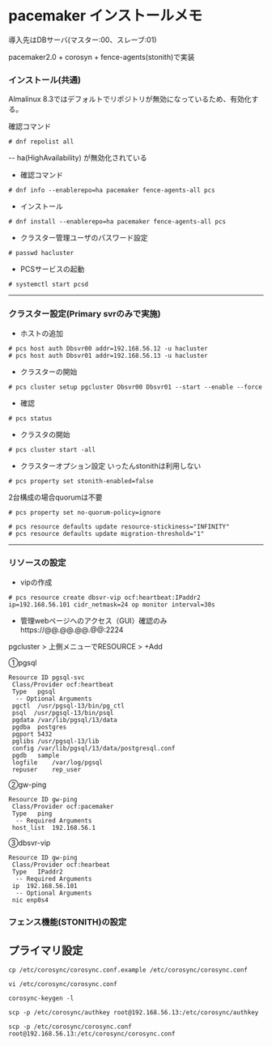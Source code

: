 # pacemaker インストールメモ
導入先はDBサーバ(マスター:00、スレーブ:01)

pacemaker2.0 + corosyn + fence-agents(stonith)で実装

### インストール(共通)
Almalinux 8.3ではデフォルトでリポジトリが無効になっているため、有効化する。

確認コマンド

```shell
# dnf repolist all
```
-- ha(HighAvailability) が無効化されている

- 確認コマンド 

```shell
# dnf info --enablerepo=ha pacemaker fence-agents-all pcs
```

- インストール

```shell
# dnf install --enablerepo=ha pacemaker fence-agents-all pcs
```

- クラスター管理ユーザのパスワード設定
```shell
# passwd hacluster
```

- PCSサービスの起動

```shell
# systemctl start pcsd
```



---
### クラスター設定(Primary svrのみで実施)

- ホストの追加

```shell
# pcs host auth Dbsvr00 addr=192.168.56.12 -u hacluster
# pcs host auth Dbsvr01 addr=192.168.56.13 -u hacluster

```
- クラスターの開始
```shell
# pcs cluster setup pgcluster Dbsvr00 Dbsvr01 --start --enable --force
```
- 確認

```shell
# pcs status
```

- クラスタの開始
```shell
# pcs cluster start -all
```
- クラスターオプション設定
いったんstonithは利用しない
```shell
# pcs property set stonith-enabled=false
```
2台構成の場合quorumは不要
```shell
# pcs property set no-quorum-policy=ignore
```

```shell
# pcs resource defaults update resource-stickiness="INFINITY"
# pcs resource defaults update migration-threshold="1"
```
---

### リソースの設定
- vipの作成
```shell
# pcs resource create dbsvr-vip ocf:heartbeat:IPaddr2 ip=192.168.56.101 cidr_netmask=24 op monitor interval=30s
```




- 管理webページへのアクセス（GUI）確認のみ
https://@@.@@.@@.@@:2224

pgcluster > 上側メニューでRESOURCE > +Add

①pgsql
```
Resource ID pgsql-svc
 Class/Provider ocf:heartbeat
 Type   pgsql
  -- Optional Arguments
 pgctl  /usr/pgsql-13/bin/pg_ctl
 psql  /usr/pgsql-13/bin/psql
 pgdata /var/lib/pgsql/13/data
 pgdba  postgres
 pgport 5432
 pglibs /usr/pgsql-13/lib
 config /var/lib/pgsql/13/data/postgresql.conf
 pgdb   sample
 logfile    /var/log/pgsql
 repuser    rep_user
```
②gw-ping
```
Resource ID gw-ping
 Class/Provider ocf:pacemaker
 Type   ping
  -- Required Arguments
 host_list  192.168.56.1
```
③dbsvr-vip
```
Resource ID gw-ping
 Class/Provider ocf:hearbeat
 Type   IPaddr2
  -- Required Arguments
 ip  192.168.56.101
  -- Optional Arguments
 nic enp0s4
```

### フェンス機能(STONITH)の設定






## プライマリ設定
`cp /etc/corosync/corosync.conf.example /etc/corosync/corosync.conf`

`vi /etc/corosync/corosync.conf`

`corosync-keygen -l`

`scp -p /etc/corosync/authkey root@192.168.56.13:/etc/corosync/authkey`

`scp -p /etc/corosync/corosync.conf root@192.168.56.13:/etc/corosync/corosync.conf`
```